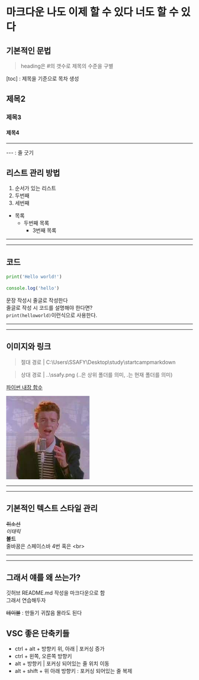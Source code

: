 # 마크다운 나도 이제 할 수 있다 너도 할 수 있다
## 기본적인 문법 

> heading은 #의 갯수로 제목의 수준을 구별

[toc] : 제목을 기준으로 목차 생성

## 제목2
### 제목3
#### 제목4

---
--- : 줄 긋기


## 리스트 관리 방법
1. 순서가 있는 리스트
2. 두번째
3. 세번째

- 목록
  - 두번째 목록
    - 3번째 목록

---
---
## 코드

```python
print('Hello world!')
```
```javascript
console.log('hello')
```

문장 작성시 줄글로 작성한다    
줄글로 작성 시 코드를 설명해야 한다면?    
`print(helloworld)`이런식으로 사용한다.

---
---
## 이미지와 링크
> 절대 경로 |  C:\Users\SSAFY\Desktop\study\startcampmarkdown

> 상대 경로 |  ..\ssafy.png    (..은 상위 폴더를 의미, .는 현재 폴더를 의미)

[파이썬 내장 함수](https://docs.python.org/ko/3/library/functions.html)

![이미지 이름](./nevergonnagiveyouup.jpg)



---
---
##  기본적인 텍스트 스타일 관리
~~취소선~~<br>
*이태릭*<br>
**볼드**    
줄바꿈은 스페이스바 4번 혹은 \<br>

---
---

## 그래서 얘를 왜 쓰는가?

깃허브 README.md 작성을 마크다운으로 함<br>
그래서 연습해두자


~~테이블~~ : 만들기 귀찮음 몰라도 된다



## VSC 좋은 단축키들
- ctrl + alt + 방향키 위, 아래 | 포커싱 증가
- ctrl + 왼쪽, 오른쪽 방향키
- alt + 방향키 | 포커싱 되어있는 줄 위치 이동
- alt + shift + 위 아래 방향키 : 포커싱 되어있는 줄 복제



